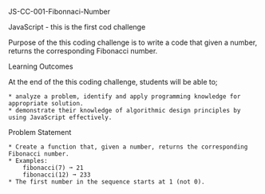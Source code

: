 
JS-CC-001-Fibonnaci-Number

JavaScript - this is the first cod challenge



Purpose of the this coding challenge is to write a code that given a number, returns the corresponding
Fibonacci number.

Learning Outcomes

At the end of the this coding challenge, students will be able to;

    * analyze a problem, identify and apply programming knowledge for appropriate solution.
    * demonstrate their knowledge of algorithmic design principles by using JavaScript effectively.

Problem Statement

    * Create a function that, given a number, returns the corresponding Fibonacci number.
    * Examples:
        fibonacci(7) ➞ 21
        fibonacci(12) ➞ 233
    * The first number in the sequence starts at 1 (not 0).


